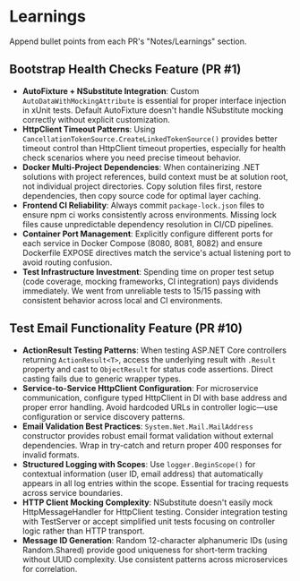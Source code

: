 # Learnings
Append bullet points from each PR's "Notes/Learnings" section.

## Bootstrap Health Checks Feature (PR #1)

- **AutoFixture + NSubstitute Integration**: Custom `AutoDataWithMockingAttribute` is essential for proper interface injection in xUnit tests. Default AutoFixture doesn't handle NSubstitute mocking correctly without explicit customization.
- **HttpClient Timeout Patterns**: Using `CancellationTokenSource.CreateLinkedTokenSource()` provides better timeout control than HttpClient timeout properties, especially for health check scenarios where you need precise timeout behavior.
- **Docker Multi-Project Dependencies**: When containerizing .NET solutions with project references, build context must be at solution root, not individual project directories. Copy solution files first, restore dependencies, then copy source code for optimal layer caching.
- **Frontend CI Reliability**: Always commit `package-lock.json` files to ensure npm ci works consistently across environments. Missing lock files cause unpredictable dependency resolution in CI/CD pipelines.
- **Container Port Management**: Explicitly configure different ports for each service in Docker Compose (8080, 8081, 8082) and ensure Dockerfile EXPOSE directives match the service's actual listening port to avoid routing confusion.
- **Test Infrastructure Investment**: Spending time on proper test setup (code coverage, mocking frameworks, CI integration) pays dividends immediately. We went from unreliable tests to 15/15 passing with consistent behavior across local and CI environments.

## Test Email Functionality Feature (PR #10)

- **ActionResult Testing Patterns**: When testing ASP.NET Core controllers returning `ActionResult<T>`, access the underlying result with `.Result` property and cast to `ObjectResult` for status code assertions. Direct casting fails due to generic wrapper types.
- **Service-to-Service HttpClient Configuration**: For microservice communication, configure typed HttpClient in DI with base address and proper error handling. Avoid hardcoded URLs in controller logic—use configuration or service discovery patterns.
- **Email Validation Best Practices**: `System.Net.Mail.MailAddress` constructor provides robust email format validation without external dependencies. Wrap in try-catch and return proper 400 responses for invalid formats.
- **Structured Logging with Scopes**: Use `logger.BeginScope()` for contextual information (user ID, email address) that automatically appears in all log entries within the scope. Essential for tracing requests across service boundaries.
- **HTTP Client Mocking Complexity**: NSubstitute doesn't easily mock HttpMessageHandler for HttpClient testing. Consider integration testing with TestServer or accept simplified unit tests focusing on controller logic rather than HTTP transport.
- **Message ID Generation**: Random 12-character alphanumeric IDs (using Random.Shared) provide good uniqueness for short-term tracking without UUID complexity. Use consistent patterns across microservices for correlation.
